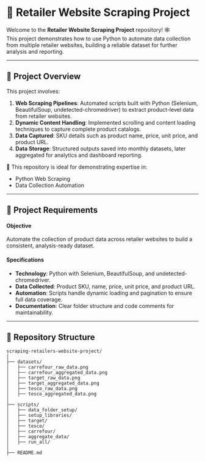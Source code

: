 # 🛒 Retailer Website Scraping Project

Welcome to the **Retailer Website Scraping Project** repository! 🕸️  
This project demonstrates how to use Python to automate data collection from multiple retailer websites, building a reliable dataset for further analysis and reporting.

---

## 📖 Project Overview

This project involves:

1. **Web Scraping Pipelines**: Automated scripts built with Python (Selenium, BeautifulSoup, undetected-chromedriver) to extract product-level data from retailer websites.  
2. **Dynamic Content Handling**: Implemented scrolling and content loading techniques to capture complete product catalogs.  
3. **Data Captured**: SKU details such as product name, price, unit price, and product URL.  
4. **Data Storage**: Structured outputs saved into monthly datasets, later aggregated for analytics and dashboard reporting.  

🎯 This repository is ideal for demonstrating expertise in:
- Python Web Scraping  
- Data Collection Automation  

---

## 🚀 Project Requirements

#### Objective
Automate the collection of product data across retailer websites to build a consistent, analysis-ready dataset.

#### Specifications
- **Technology**: Python with Selenium, BeautifulSoup, and undetected-chromedriver.  
- **Data Collected**: Product SKU, name, price, unit price, and product URL.  
- **Automation**: Scripts handle dynamic loading and pagination to ensure full data coverage.  
- **Documentation**: Clear folder structure and code comments for maintainability.  

---

## 📂 Repository Structure
```
scraping-retailers-website-project/
│
├── datasets/                                                    
│   ├── carrefour_raw_data.png        
│   ├── carrefour_aggregated_data.png                 
│   ├── target_raw_data.png                
│   ├── target_aggregated_data.png           
│   ├── tesco_raw_data.png
│   ├── tesco_aggregated_data.png        
│
├── scripts/                           
│   ├── data_folder_setup/             
│   ├── setup_libraries/                 
│   ├── target/                           
│   ├── tesco/          
│   ├── carrefour/
│   ├── aggregate_data/
│   ├── run_all/
│
├── README.md
```
